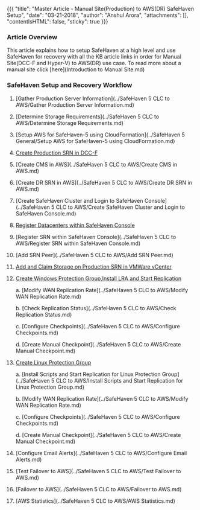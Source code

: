 {{{
  "title": "Master Article - Manual Site(Production) to AWS(DR) SafeHaven Setup",
  "date": "03-21-2018",
  "author": "Anshul Arora",
  "attachments": [],
  "contentIsHTML": false,
  "sticky": true
}}}

### Article Overview
This article explains how to setup SafeHaven at a high level and use SafeHaven for recovery with all the KB article links in order for Manual Site(DCC-F and Hyper-V) to AWS(DR) use case. To read more about a manual site click [here](Introduction to Manual Site.md)

### SafeHaven Setup and Recovery Workflow

1. [Gather Production Server Information](../SafeHaven 5 CLC to AWS/Gather Production Server Information.md)

2. [Determine Storage Requirements](../SafeHaven 5 CLC to AWS/Determine Storage Requirements.md)

3. [Setup AWS for SafeHaven-5 using CloudFormation](../SafeHaven 5 General/Setup AWS for SafeHaven-5 using CloudFormation.md)

4. [Create Production SRN in DCC-F](Create-Production-SRN-Manual.md)

5. [Create CMS in AWS](../SafeHaven 5 CLC to AWS/Create CMS in AWS.md)

6. [Create DR SRN in AWS](../SafeHaven 5 CLC to AWS/Create DR SRN in AWS.md)

7. [Create SafeHaven Cluster and Login to SafeHaven Console](../SafeHaven 5 CLC to AWS/Create SafeHaven Cluster and Login to SafeHaven Console.md)

8. [Register Datacenters within SafeHaven Console](Register-manual-SafeHaven-Console.md)

9. [Register SRN within SafeHaven Console](../SafeHaven 5 CLC to AWS/Register SRN within SafeHaven Console.md)

10. [Add SRN Peer](../SafeHaven 5 CLC to AWS/Add SRN Peer.md)

11. [Add and Claim Storage on Production SRN in VMWare vCenter](Add-Claim-Storage-ProdSRN-manual.md)

12. [Create Windows Protection Group,Install LRA and Start Replication](Create-Windows-PG-manual.md)

    a. [Modify WAN Replication Rate](../SafeHaven 5 CLC to AWS/Modify WAN Replication Rate.md)
    
    b. [Check Replication Status](../SafeHaven 5 CLC to AWS/Check Replication Status.md)
    
    c. [Configure Checkpoints](../SafeHaven 5 CLC to AWS/Configure Checkpoints.md)

    d. [Create Manual Checkpoint](../SafeHaven 5 CLC to AWS/Create Manual Checkpoint.md)

13. [Create Linux Protection Group](Create-Linux-PG-Production-manual.md)
	
    a. [Install Scripts and Start Replication for Linux Protection Group](../SafeHaven 5 CLC to AWS/Install Scripts and Start Replication for Linux Protection Group.md)
    
    b. [Modify WAN Replication Rate](../SafeHaven 5 CLC to AWS/Modify WAN Replication Rate.md)
    
    c. [Configure Checkpoints](../SafeHaven 5 CLC to AWS/Configure Checkpoints.md)

    d. [Create Manual Checkpoint](../SafeHaven 5 CLC to AWS/Create Manual Checkpoint.md) 

14.  [Configure Email Alerts](../SafeHaven 5 CLC to AWS/Configure Email Alerts.md)
    
15.  [Test Failover to AWS](../SafeHaven 5 CLC to AWS/Test Failover to AWS.md)
 
16.  [Failover to AWS](../SafeHaven 5 CLC to AWS/Failover to AWS.md)

17.  [AWS Statistics](../SafeHaven 5 CLC to AWS/AWS Statistics.md)

